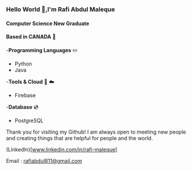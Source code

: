 ### Hello World 👋,I'm Rafi Abdul Maleque


#### Computer Science New Graduate 

#### Based in CANADA 🍁

-**Programming Languages** :pencil2:
 - Python
 - Java
 

-**Tools & Cloud** :wrench:  :cloud:
 - Firebase
 
-**Database** :cd:
  - PostgreSQL

Thank you for visiting my Github! I am always open to meeting new people and creating things that are helpful for people and the world.

(LinkedIn)[www.linkedin.com/in/rafi-maleque]

Email : rafiabdul811@gmail.com
<!--
**RafiMaleque/RafiMaleque** is a ✨ _special_ ✨ repository because its `README.md` (this file) appears on your GitHub profile.

Here are some ideas to get you started:

- 🔭 I’m currently working on ...
- 🌱 I’m currently learning ...
- 👯 I’m looking to collaborate on ...
- 🤔 I’m looking for help with ...
- 💬 Ask me about ...
- 📫 How to reach me: ...
- 😄 Pronouns: ...
- ⚡ Fun fact: ...
-->
